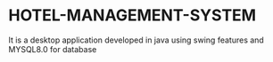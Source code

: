 # HOTEL-MANAGEMENT-SYSTEM
It is a desktop application developed in java using swing features and MYSQL8.0 for database
